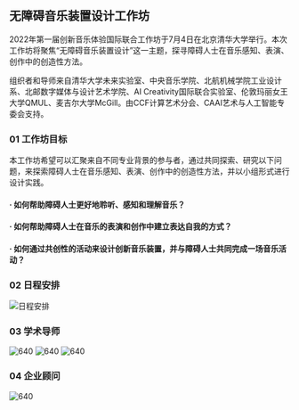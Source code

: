 ## 无障碍音乐装置设计工作坊

2022年第一届创新音乐体验国际联合工作坊于7月4日在北京清华大学举行。本次工作坊将聚焦“无障碍音乐装置设计”这一主题，探寻障碍人士在音乐感知、表演、创作中的创造性方法。

组织者和导师来自清华大学未来实验室、中央音乐学院、北航机械学院工业设计系、北邮数字媒体与设计艺术学院、AI Creativity国际联合实验室、伦敦玛丽女王大学QMUL、麦吉尔大学McGill。由CCF计算艺术分会、CAAI艺术与人工智能专委会支持。

### 01 工作坊目标

本工作坊希望可以汇聚来自不同专业背景的参与者，通过共同探索、研究以下问题，来探索障碍人士在音乐感知、表演、创作中的创造性方法，并以小组形式进行设计实践。

#### · 如何帮助障碍人士更好地聆听、感知和理解音乐？
#### · 如何帮助障碍人士在音乐的表演和创作中建立表达自我的方式？ 
#### · 如何通过共创性的活动来设计创新音乐装置，并与障碍人士共同完成一场音乐活动？


### 02 日程安排

![日程安排](https://user-images.githubusercontent.com/108637794/177085041-6e932a2b-fa78-4fb8-bc08-172ac42b923b.jpg)



### 03 学术导师

![640](https://user-images.githubusercontent.com/108637794/177080018-a6e4f8c8-d4b5-452f-bb99-0841638afb53.jpg)
![640](https://user-images.githubusercontent.com/108637794/177085382-b5b66ec7-c62a-4374-906a-1d71a90401e0.jpg)
![640](https://user-images.githubusercontent.com/108637794/177085397-ce7e9fec-b386-4ac6-b690-4c39a148efc7.jpg)

### 04 企业顾问

![640](https://user-images.githubusercontent.com/108637794/177085423-3e84af91-346d-4492-b56f-b67d7c7d10e1.jpg)
